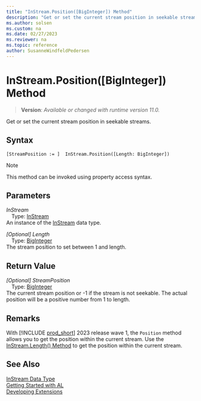 ```yaml
---
title: "InStream.Position([BigInteger]) Method"
description: "Get or set the current stream position in seekable streams."
ms.author: solsen
ms.custom: na
ms.date: 02/27/2023
ms.reviewer: na
ms.topic: reference
author: SusanneWindfeldPedersen
---
```

[//]: # (START>DO_NOT_EDIT)
[//]: # (IMPORTANT:Do not edit any of the content between here and the END>DO_NOT_EDIT.)
[//]: # (Any modifications should be made in the .xml files in the ModernDev repo.)
# InStream.Position([BigInteger]) Method
> **Version**: _Available or changed with runtime version 11.0._

Get or set the current stream position in seekable streams.


## Syntax
```AL
[StreamPosition := ]  InStream.Position([Length: BigInteger])
```
> [!NOTE]
> This method can be invoked using property access syntax.
## Parameters
*InStream*  
&emsp;Type: [InStream](instream-data-type.md)  
An instance of the [InStream](instream-data-type.md) data type.  

*[Optional] Length*  
&emsp;Type: [BigInteger](../biginteger/biginteger-data-type.md)  
The stream position to set between 1 and length.  


## Return Value
*[Optional] StreamPosition*  
&emsp;Type: [BigInteger](../biginteger/biginteger-data-type.md)  
The current stream position or -1 if the stream is not seekable. The actual position will be a positive number from 1 to length.


[//]: # (IMPORTANT: END>DO_NOT_EDIT)

## Remarks

With [!INCLUDE [prod_short](../../includes/prod_short.md)] 2023 release wave 1, the `Position` method allows you to get the position within the current stream. Use the [InStream.Length() Method](instream-length-method.md) to get the position within the current stream.


## See Also
[InStream Data Type](instream-data-type.md)  
[Getting Started with AL](../../devenv-get-started.md)  
[Developing Extensions](../../devenv-dev-overview.md)